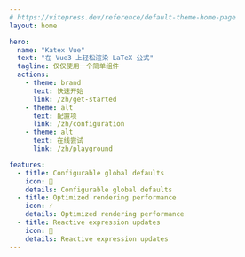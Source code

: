 ```yaml
---
# https://vitepress.dev/reference/default-theme-home-page
layout: home

hero:
  name: "Katex Vue"
  text: "在 Vue3 上轻松渲染 LaTeX 公式"
  tagline: 仅仅使用一个简单组件
  actions:
    - theme: brand
      text: 快速开始
      link: /zh/get-started
    - theme: alt
      text: 配置项
      link: /zh/configuration
    - theme: alt
      text: 在线尝试
      link: /zh/playground

features:
  - title: Configurable global defaults
    icon: 🔧
    details: Configurable global defaults
  - title: Optimized rendering performance
    icon: ⚡️
    details: Optimized rendering performance
  - title: Reactive expression updates
    icon: 🔄
    details: Reactive expression updates
---
```


